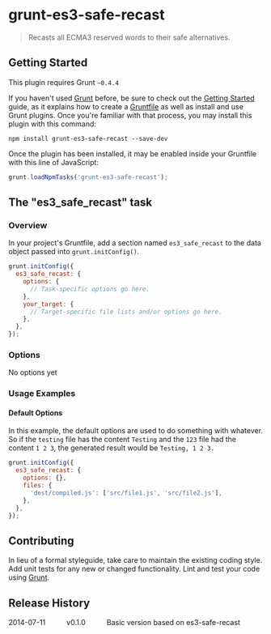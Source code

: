 # grunt-es3-safe-recast

> Recasts all ECMA3 reserved words to their safe alternatives.

## Getting Started
This plugin requires Grunt `~0.4.4`

If you haven't used [Grunt](http://gruntjs.com/) before, be sure to check out the [Getting Started](http://gruntjs.com/getting-started) guide, as it explains how to create a [Gruntfile](http://gruntjs.com/sample-gruntfile) as well as install and use Grunt plugins. Once you're familiar with that process, you may install this plugin with this command:

```shell
npm install grunt-es3-safe-recast --save-dev
```

Once the plugin has been installed, it may be enabled inside your Gruntfile with this line of JavaScript:

```js
grunt.loadNpmTasks('grunt-es3-safe-recast');
```

## The "es3_safe_recast" task

### Overview
In your project's Gruntfile, add a section named `es3_safe_recast` to the data object passed into `grunt.initConfig()`.

```js
grunt.initConfig({
  es3_safe_recast: {
    options: {
      // Task-specific options go here.
    },
    your_target: {
      // Target-specific file lists and/or options go here.
    },
  },
});
```

### Options

No options yet

### Usage Examples

#### Default Options
In this example, the default options are used to do something with whatever. So if the `testing` file has the content `Testing` and the `123` file had the content `1 2 3`, the generated result would be `Testing, 1 2 3.`

```js
grunt.initConfig({
  es3_safe_recast: {
    options: {},
    files: {
      'dest/compiled.js': ['src/file1.js', 'src/file2.js'],
    },
  },
});
```

## Contributing
In lieu of a formal styleguide, take care to maintain the existing coding style. Add unit tests for any new or changed functionality. Lint and test your code using [Grunt](http://gruntjs.com/).

## Release History
2014-07-11   v0.1.0   Basic version based on es3-safe-recast
